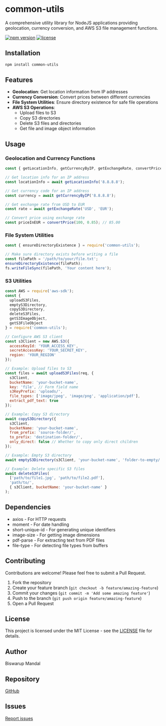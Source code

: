 # common-utils

A comprehensive utility library for NodeJS applications providing geolocation, currency conversion, and AWS S3 file management functions.

[![npm version](https://img.shields.io/npm/v/common-utils.svg)](https://www.npmjs.com/package/common-utils)
[![license](https://img.shields.io/npm/l/common-utils.svg)](https://github.com/biswarupmandal87/common-utils/blob/main/LICENSE)

## Installation

```bash
npm install common-utils
```

## Features

- **Geolocation**: Get location information from IP addresses
- **Currency Conversion**: Convert prices between different currencies
- **File System Utilities**: Ensure directory existence for safe file operations
- **AWS S3 Operations**:
  - Upload files to S3
  - Copy S3 directories
  - Delete S3 files and directories
  - Get file and image object information

## Usage

### Geolocation and Currency Functions

```javascript
const { getLocationInfo, getCurrencyByIP, getExchangeRate, convertPrice } = require('common-utils');

// Get location info for an IP address
const locationInfo = await getLocationInfo('8.8.8.8');

// Get currency code for an IP address
const currency = await getCurrencyByIP('8.8.8.8');

// Get exchange rate from USD to EUR
const rate = await getExchangeRate('USD', 'EUR');

// Convert price using exchange rate
const priceInEUR = convertPrice(100, 0.85); // 85.00
```

### File System Utilities

```javascript
const { ensureDirectoryExistence } = require('common-utils');

// Make sure directory exists before writing a file
const filePath = '/path/to/your/file.txt';
ensureDirectoryExistence(filePath);
fs.writeFileSync(filePath, 'Your content here');
```

### S3 Utilities

```javascript
const AWS = require('aws-sdk');
const { 
  uploadS3Files, 
  emptyS3Directory, 
  copyS3Directory, 
  deleteS3Files,
  getS3ImageObject,
  getS3FileObject
} = require('common-utils');

// Configure AWS S3 client
const s3Client = new AWS.S3({
  accessKeyId: 'YOUR_ACCESS_KEY',
  secretAccessKey: 'YOUR_SECRET_KEY',
  region: 'YOUR_REGION'
});

// Example: Upload files to S3
const files = await uploadS3Files(req, {
  s3Client,
  bucketName: 'your-bucket-name',
  key: 'file', // Form field name
  s3KeyPrefix: 'uploads/',
  file_types: ['image/jpeg', 'image/png', 'application/pdf'],
  extract_pdf_text: true
});

// Example: Copy S3 directory
await copyS3Directory({
  s3Client,
  bucketName: 'your-bucket-name',
  from_prefix: 'source-folder/',
  to_prefix: 'destination-folder/',
  only_direct: false // Whether to copy only direct children
});

// Example: Empty S3 directory
await emptyS3Directory(s3Client, 'your-bucket-name', 'folder-to-empty/');

// Example: Delete specific S3 files
await deleteS3Files(
  ['path/to/file1.jpg', 'path/to/file2.pdf'], 
  'path/to/', 
  { s3Client, bucketName: 'your-bucket-name' }
);
```

## Dependencies

- axios - For HTTP requests
- moment - For date handling
- short-unique-id - For generating unique identifiers
- image-size - For getting image dimensions
- pdf-parse - For extracting text from PDF files
- file-type - For detecting file types from buffers

## Contributing

Contributions are welcome! Please feel free to submit a Pull Request.

1. Fork the repository
2. Create your feature branch (`git checkout -b feature/amazing-feature`)
3. Commit your changes (`git commit -m 'Add some amazing feature'`)
4. Push to the branch (`git push origin feature/amazing-feature`)
5. Open a Pull Request

## License

This project is licensed under the MIT License - see the [LICENSE](LICENSE) file for details.

## Author

Biswarup Mandal

## Repository

[GitHub](https://github.com/biswarupmandal87/common-utils)

## Issues

[Report issues](https://github.com/biswarupmandal87/common-utils/issues)
